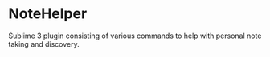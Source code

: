 # NoteHelper

Sublime 3 plugin consisting of various commands to help with personal note taking and discovery.
